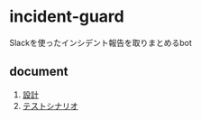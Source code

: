 # incident-guard

Slackを使ったインシデント報告を取りまとめるbot

## document

1. [設計](1.design)
1. [テストシナリオ](2.test-scenario)
